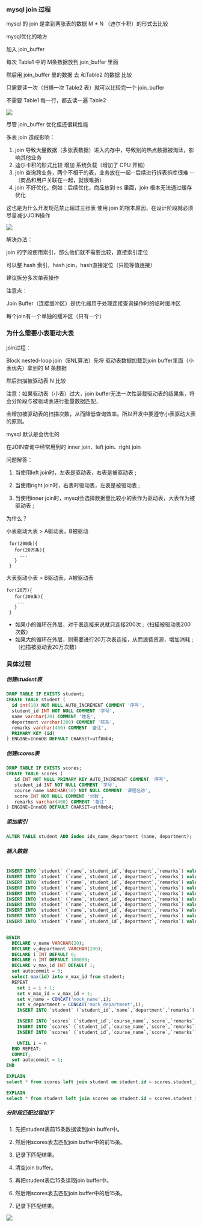 ### mysql join 过程

mysql 的 join 是拿到两张表的数据 M * N （迪尔卡积）的形式去比较



mysql优化的地方

加入 join_buffer



每次 Table1 中的 M条数据放到 join_buffer 里面

然后用 join_buffer  里的数据 去 和Table2  的数据 比较



只需要读一次（扫描一次 Table2 表）就可以比较完一个 join_buffer 

不需要 Table1  每一行，都去读一遍 Table2 



![](img\20220914142941251.png)



尽管 join_buffer 优化但还很耗性能



多表 join 造成影响：

1. join 导致大量数据（多张表数据）进入内存中，导致别的热点数据被淘汰，影响其他业务
2. 迪尔卡积的形式比较 增加 系统负载（增加了 CPU 开销）
3. join 查询跨业务，两个不相干的表，业务放在一起--后续进行拆表拆库很难 --（商品和用户关联在一起，就很难拆）
4. join 不好优化，例如：后续优化，商品放到 es 里面，join 根本无法通过缓存优化





这也是为什么开发规范禁止超过三张表 使用 join 的根本原因，在设计阶段就必须尽量减少JOIN操作

![](img\20220914142941266.png)



解决办法：

join 的字段使用索引，那么他们就不需要比较，直接索引定位

可以整 hash 索引，hash join，hash直接定位（只能等值连接）

建议拆分多次单表操作



注意点：

Join Buffer（连接缓冲区）是优化器用于处理连接查询操作时的临时缓冲区

每个join有一个单独的缓冲区（只有一个）





### 为什么需要小表驱动大表

join过程：

Block nested-loop join（BNL算法）先将 驱动表数据加载到join buffer里面（小表优先）拿到的 M 条数据

然后扫描被驱动表 N 比较

注意：如果驱动表（小表）过大，join buffer无法一次性装载驱动表的结果集，将会分阶段与被驱动表进行批量数据匹配，

会增加被驱动表的扫描次数，从而降低查询效率。所以开发中要遵守小表驱动大表的原则。





mysql 默认是会优化的



在JOIN查询中经常用到的 inner join、left join、right join



问题解答：

1. 当使用left join时，左表是驱动表，右表是被驱动表 ;

2. 当使用right join时，右表时驱动表，左表是被驱动表 ;

3. 当使用inner join时，mysql会选择数据量比较小的表作为驱动表，大表作为被驱动表 ;



为什么？

小表驱动大表 > A驱动表，B被驱动

```
 for(200条){
   for(20万条){
     ...
   }
 }

```

大表驱动小表 > B驱动表，A被驱动表

```
for(20万){
   for(200条){
    ...
   }
 }
```



- 如果小的循环在外层，对于表连接来说就只连接200次 ;（扫描被驱动表200次数）
- 如果大的循环在外层，则需要进行20万次表连接，从而浪费资源，增加消耗 ;（扫描被驱动表20万次数）









### 具体过程

##### 创建student表

```sql
DROP TABLE IF EXISTS student;
CREATE TABLE student (
  id int(10) NOT NULL AUTO_INCREMENT COMMENT '序号',
  student_id INT NOT NULL COMMENT '学号',
  name varchar(20) COMMENT '姓名',
  department varchar(200) COMMENT '院系',
  remarks varchar(400) COMMENT '备注',
  PRIMARY KEY (id)
) ENGINE=InnoDB DEFAULT CHARSET=utf8mb4;
```

##### 创建scores表

```sql
DROP TABLE IF EXISTS scores;
CREATE TABLE scores (
   id INT NOT NULL PRIMARY KEY AUTO_INCREMENT COMMENT '序号',
   student_id INT NOT NULL COMMENT '学号',
   course_name VARCHAR(50) NOT NULL COMMENT '课程名称',
   score INT NOT NULL COMMENT '分数',
   remarks varchar(400) COMMENT '备注'
) ENGINE=InnoDB DEFAULT CHARSET=utf8mb4;
```

##### 添加索引

```sql
ALTER TABLE student ADD index idx_name_department (name, department);
```

##### 插入数据

```sql

INSERT INTO `student` (`name`,`student_id`,`department`,`remarks`) values ('刘零',1,'美术','备注0');
INSERT INTO `student` (`name`,`student_id`,`department`,`remarks`) values ('郑一',2,'土木','备注1');
INSERT INTO `student` (`name`,`student_id`,`department`,`remarks`) values ('吴二',3,'数学','备注2');
INSERT INTO `student` (`name`,`student_id`,`department`,`remarks`) values ('张三',4,'中文','备注3');
INSERT INTO `student` (`name`,`student_id`,`department`,`remarks`) values ('李四',5,'英语','备注4');
INSERT INTO `student` (`name`,`student_id`,`department`,`remarks`) values ('王五',6,'美术','备注5');
INSERT INTO `student` (`name`,`student_id`,`department`,`remarks`) values ('钱六',7,'土木','备注6');
INSERT INTO `student` (`name`,`student_id`,`department`,`remarks`) values ('孙七',8,'数学','备注7');
INSERT INTO `student` (`name`,`student_id`,`department`,`remarks`) values ('赵八',9,'英语','备注8');
INSERT INTO `student` (`name`,`student_id`,`department`,`remarks`) values ('周九',10,'数学','备注9');
```

```sql

BEGIN
  DECLARE v_name VARCHAR(20);
  DECLARE v_department VARCHAR(200);
  DECLARE i INT DEFAULT 0;
  DECLARE n INT DEFAULT 100000;
  DECLARE v_max_id INT DEFAULT 1;
  set autocommit = 0;
  select max(id) into v_max_id from student;
  REPEAT
    set i = i + 1;
    set v_max_id = v_max_id + 1;
    set v_name = CONCAT('mock_name',i);
    set v_department = CONCAT('mock_department',i);
    INSERT INTO `student` (`student_id`,`name`,`department`,`remarks`) values (v_max_id,v_name,v_department,'mock_remark');

    INSERT INTO `scores` (`student_id`,`course_name`,`score`,`remarks`) values (v_max_id,CONCAT('mock_Chinese',i),RAND()*(100-50)+50,'mock_remarks');
    INSERT INTO `scores` (`student_id`,`course_name`,`score`,`remarks`) values (v_max_id,CONCAT('mock_Math',i),RAND()*(100-50)+50,'mock_remark');
    INSERT INTO `scores` (`student_id`,`course_name`,`score`,`remarks`) values (v_max_id,CONCAT('mock_English',i),RAND()*(100-50)+50,'mock_remarks');

    UNTIL i = n
  END REPEAT;
  COMMIT;
  set autocommit = 1;
END
```





```sql
EXPLAIN
select * from scores left join student on student.id = scores.student_id;
```



```sql
EXPLAIN
select * from student left join scores on student.id = scores.student_id;
```

##### 分阶段匹配过程如下

1. 先把student表前15条数据读到join buffer中。

2. 然后用scores表去匹配join buffer中的前15条。

3. 记录下匹配结果。

4. 清空join buffer。

5. 再把student表后15条读取join buffer中。

6. 然后用scores表去匹配join buffer中的后15条。

7. 记录下匹配结果。



![](img\20220914142941267..jpg)





